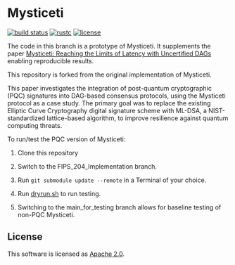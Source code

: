 # Mysticeti

[![build status](https://img.shields.io/github/actions/workflow/status/asonnino/shamir-bip39/code.yml?branch=main&logo=github&style=flat-square)](https://github.com/asonnino/shamir-bip39/actions)
[![rustc](https://img.shields.io/badge/rustc-1.78+-blue?style=flat-square&logo=rust)](https://www.rust-lang.org)
[![license](https://img.shields.io/badge/license-Apache-blue.svg?style=flat-square)](LICENSE)

The code in this branch is a prototype of Mysticeti. It supplements the paper [Mysticeti: Reaching the Limits of Latency with Uncertified DAGs](https://arxiv.org/abs/2310.14821) enabling reproducible results. 

This repository is forked from the original implementation of Mysticeti.

This paper investigates the integration of post-quantum cryptographic (PQC) signatures into DAG-based consensus protocols, using the Mysticeti protocol as a case study. The primary goal was to replace the existing Elliptic Curve Cryptography digital signature scheme with ML-DSA, a NIST-standardized lattice-based algorithm, to improve resilience against quantum computing threats.

To run/test the PQC version of Mysticeti:

1. Clone this repository

2. Switch to the FIPS_204_Implementation branch.

3. Run ```git submodule update --remote``` in a Terminal of your choice.

4. Run [dryrun.sh](./scripts/dryrun.sh) to run testing.

5. Switching to the main_for_testing branch allows for baseline testing of non-PQC Mysticeti.

## License

This software is licensed as [Apache 2.0](LICENSE).
